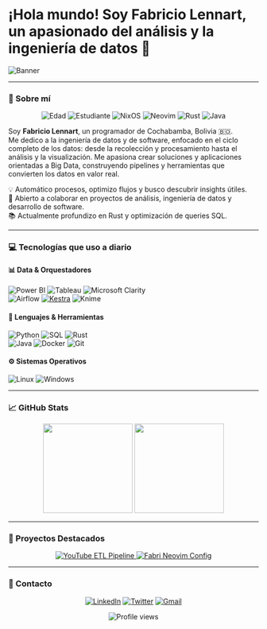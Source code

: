# ¡Hola mundo! Soy **Fabricio Lennart**, un apasionado del análisis y la ingeniería de datos 🚀

![Banner](https://media.licdn.com/dms/image/v2/D4E16AQHGTzEHt5uvCQ/profile-displaybackgroundimage-shrink_350_1400/B4EZZjy158H0AY-/0/1745430995229?e=1756339200&v=beta&t=8p4XVD7AZPpzcwL8qXR_ZE3duwepooxRmtvTZatjZ4k)

---

### 👤 Sobre mí

<p align="center">
  <img alt="Edad" src="https://img.shields.io/badge/🎂-23%20años-%23fabd2f?style=for-the-badge" />
  <img alt="Estudiante" src="https://img.shields.io/badge/🎓-Estudiante%20de%20Ingeniería%20de%20Software-%23b8bb26?style=for-the-badge" />
  <img alt="NixOS" src="https://img.shields.io/badge/🐧-Usuario%20de%20NixOS-%2383a598?style=for-the-badge" />
  <img alt="Neovim" src="https://img.shields.io/badge/⚡-Fan%20de%20Neovim-%23d3869b?style=for-the-badge" />
  <img alt="Rust" src="https://img.shields.io/badge/🦀-Aprendiendo%20Rust-%23fe8019?style=for-the-badge" />
  <img alt="Java" src="https://img.shields.io/badge/☕-Aprendiendo%20Java-%23007ACC?style=for-the-badge" />
</p>

Soy **Fabricio Lennart**, un programador de Cochabamba, Bolivia 🇧🇴.  
Me dedico a la ingeniería de datos y de software, enfocado en el ciclo completo de los datos: desde la recolección y procesamiento hasta el análisis y la visualización. Me apasiona crear soluciones y aplicaciones orientadas a Big Data, construyendo pipelines y herramientas que convierten los datos en valor real.

💡 Automático procesos, optimizo flujos y busco descubrir insights útiles.  
🤝 Abierto a colaborar en proyectos de análisis, ingeniería de datos y desarrollo de software.  
📚 Actualmente profundizo en Rust y optimización de queries SQL.

---

### 💻 Tecnologías que uso a diario

#### 📊 Data & Orquestadores
![Power BI](https://img.shields.io/badge/Power%20BI-F2C811?style=for-the-badge&logo=Power%20BI&logoColor=black)
![Tableau](https://img.shields.io/badge/Tableau-E97627?style=for-the-badge&logo=Tableau&logoColor=white)
![Microsoft Clarity](https://img.shields.io/badge/Microsoft_Clarity-0078D7?style=for-the-badge&logo=microsoft&logoColor=white)  
![Airflow](https://img.shields.io/badge/Airflow-017CEE?style=for-the-badge&logo=apache-airflow&logoColor=white)
[![Kestra](https://img.shields.io/badge/Kestra-000000?style=for-the-badge&logo=kestra&logoColor=white)](https://kestra.io/)
![Knime](https://img.shields.io/badge/KNIME-0086D1?style=for-the-badge&logo=knime&logoColor=white)

#### 🧠 Lenguajes & Herramientas
![Python](https://img.shields.io/badge/Python-3776AB?style=for-the-badge&logo=Python&logoColor=white)
![SQL](https://img.shields.io/badge/SQL-336791?style=for-the-badge&logo=postgresql&logoColor=white)
![Rust](https://img.shields.io/badge/Rust-000000?style=for-the-badge&logo=Rust&logoColor=white)  
![Java](https://img.shields.io/badge/Java-007ACC?style=for-the-badge&logo=java&logoColor=white)
![Docker](https://img.shields.io/badge/Docker-2496ED?style=for-the-badge&logo=Docker&logoColor=white)
![Git](https://img.shields.io/badge/Git-F05032?style=for-the-badge&logo=Git&logoColor=white)

#### ⚙️ Sistemas Operativos
![Linux](https://img.shields.io/badge/Linux-FCC624?style=for-the-badge&logo=Linux&logoColor=black)
![Windows](https://img.shields.io/badge/Windows-0078D6?style=for-the-badge&logo=windows&logoColor=white)

---

### 📈 GitHub Stats

<div align="center">
  <img src="https://github-readme-stats.vercel.app/api?username=Fabrilennart5&show_icons=true&include_all_commits=true&count_private=true&theme=gruvbox&hide_border=true" height="180px"/>
  <img src="https://github-readme-stats.vercel.app/api/top-langs/?username=Fabrilennart5&langs_count=8&layout=compact&theme=gruvbox&hide_border=true" height="180px"/>
</div>

---

### 📁 Proyectos Destacados

<div align="center">
  <a href="https://github.com/Fabrilennart5/youtube_etl_pipeline">
    <img src="https://github-readme-stats.vercel.app/api/pin/?username=Fabrilennart5&repo=youtube_etl_pipeline&theme=gruvbox&hide_border=true" alt="YouTube ETL Pipeline" />
  </a>
  <a href="https://github.com/Fabrilennart5/fabri-neovim-config">
    <img src="https://github-readme-stats.vercel.app/api/pin/?username=Fabrilennart5&repo=fabri-neovim-config&theme=gruvbox&hide_border=true" alt="Fabri Neovim Config" />
  </a>
</div>

---

### 💬 Contacto

<div align="center">
  <a href="https://www.linkedin.com/in/fabricio-lennart/"><img alt="LinkedIn" src="https://img.shields.io/badge/LinkedIn-Fabricio%20Lennart-blue?style=for-the-badge&logo=linkedin&logoColor=white"></a>
  <a href="https://x.com/fabriciolennart?s=21&t=e-T5phUrAAGJAW77bjF0-Q"><img alt="Twitter" src="https://img.shields.io/badge/Twitter-@fabriciolennart-1DA1F2?style=for-the-badge&logo=twitter&logoColor=white"></a>
  <a href="mailto:fabrilennart@gmail.com"><img alt="Gmail" src="https://img.shields.io/badge/Gmail-fabrilennart@gmail.com-D14836?style=for-the-badge&logo=gmail&logoColor=white"></a>
</div>

<p align="center">
  <img src="https://komarev.com/ghpvc/?username=Fabrilennart5&label=Profile%20views&color=8ec07c&style=flat" alt="Profile views" />
</p>
